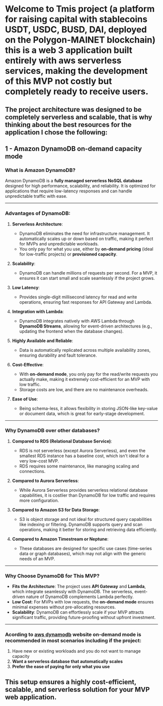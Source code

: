 # Welcome to Tmis project (a platform for raising capital with stablecoins USDT, USDC, BUSD, DAI, deployed on the Polygon-MAINET blockchain) this is a web 3 application built entirely with aws serverless services, making the development of this MVP not costly but completely ready to receive users.

## The project architecture was designed to be completely serverless and scalable, that is why thinking about the best resources for the application I chose the following:

## 1 - Amazon DynamoDB on-demand capacity mode

### **What is Amazon DynamoDB?**

Amazon DynamoDB is a **fully managed serverless NoSQL database** designed for high performance, scalability, and reliability. It is optimized for applications that require low-latency responses and can handle unpredictable traffic with ease.

---

### **Advantages of DynamoDB:**

1. **Serverless Architecture**:

   - DynamoDB eliminates the need for infrastructure management. It automatically scales up or down based on traffic, making it perfect for MVPs and unpredictable workloads.
   - You only pay for what you use, either by **on-demand pricing** (ideal for low-traffic projects) or **provisioned capacity**.

2. **Scalability**:

   - DynamoDB can handle millions of requests per second. For a MVP, it ensures it can start small and scale seamlessly if the project grows.

3. **Low Latency**:

   - Provides single-digit millisecond latency for read and write operations, ensuring fast responses for API Gateway and Lambda.

4. **Integration with Lambda**:

   - DynamoDB integrates natively with AWS Lambda through **DynamoDB Streams**, allowing for event-driven architectures (e.g., updating the frontend when the database changes).

5. **Highly Available and Reliable**:

   - Data is automatically replicated across multiple availability zones, ensuring durability and fault tolerance.

6. **Cost-Effective**:

   - With **on-demand mode**, you only pay for the read/write requests you actually make, making it extremely cost-efficient for an MVP with low traffic.
   - Storage costs are low, and there are no maintenance overheads.

7. **Ease of Use**:
   - Being schema-less, it allows flexibility in storing JSON-like key-value or document data, which is great for early-stage development.

---

### **Why DynamoDB over other databases?**

1. **Compared to RDS (Relational Database Service)**:

   - RDS is not serverless (except Aurora Serverless), and even the smallest RDS instance has a baseline cost, which isn't ideal for a very low-cost MVP.
   - RDS requires some maintenance, like managing scaling and connections.

2. **Compared to Aurora Serverless**:

   - While Aurora Serverless provides serverless relational database capabilities, it is costlier than DynamoDB for low traffic and requires more configuration.

3. **Compared to Amazon S3 for Data Storage**:

   - S3 is object storage and not ideal for structured query capabilities like indexing or filtering. DynamoDB supports query and scan operations, making it better for storing and retrieving data efficiently.

4. **Compared to Amazon Timestream or Neptune**:
   - These databases are designed for specific use cases (time-series data or graph databases), which may not align with the generic needs of an MVP.

---

### **Why Choose DynamoDB for This MVP?**

- **Fits the Architecture**: The project uses **API Gateway** and **Lambda**, which integrate seamlessly with DynamoDB. The serverless, event-driven nature of DynamoDB complements Lambda perfectly.
- **Low Cost**: For MVPs with low requests, the **on-demand mode** ensures minimal expenses without pre-allocating resources.
- **Scalability**: DynamoDB can effortlessly scale if your MVP attracts significant traffic, providing future-proofing without upfront investment.

---

### Acording to [aws dynamodb](https://aws.amazon.com/dynamodb/pricing/?nc1=h_ls) website on-demand mode is recommended in most scenarios including if the project:

1. Have new or existing workloads and you do not want to manage capacity
2. **Want a serverless database that automatically scales**
3. **Prefer the ease of paying for only what you use**

## This setup ensures a highly **cost-efficient**, **scalable**, and **serverless** solution for your MVP web application.
